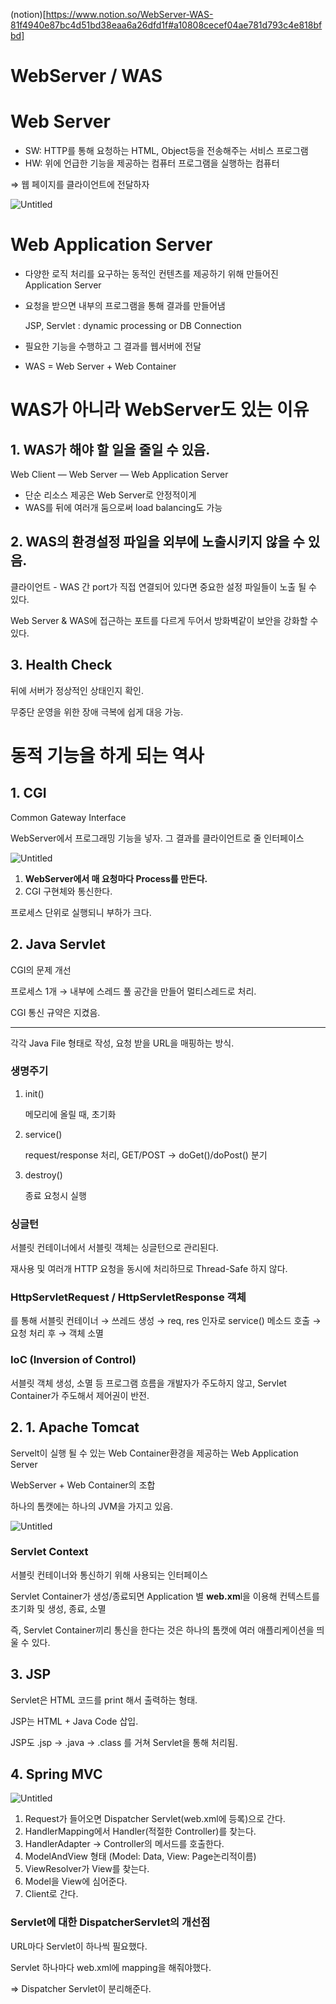 (notion)[https://www.notion.so/WebServer-WAS-81f4940e87bc4d51bd38eaa6a26dfd1f#a10808cecef04ae781d793c4e818bfbd]

# WebServer / WAS

# Web Server

- SW: HTTP를 통해 요청하는 HTML, Object등을 전송해주는 서비스 프로그램
- HW: 위에 언급한 기능을 제공하는 컴퓨터 프로그램을 실행하는 컴퓨터

⇒ 웹 페이지를 클라이언트에 전달하자

![Untitled](WebServer%20%20a366a/Untitled.png)

# Web Application Server

- 다양한 로직 처리를 요구하는 동적인 컨텐츠를 제공하기 위해 만들어진 Application Server
- 요청을 받으면 내부의 프로그램을 통해 결과를 만들어냄
    
    JSP, Servlet : dynamic processing
    or DB Connection
    
- 필요한 기능을 수행하고 그 결과를 웹서버에 전달
- WAS = Web Server + Web Container

# WAS가 아니라 WebServer도 있는 이유

## 1. WAS가 해야 할 일을 줄일 수 있음.

Web Client — Web Server — Web Application Server

- 단순 리소스 제공은 Web Server로 안정적이게
- WAS를 뒤에 여러개 둠으로써 load balancing도 가능

## 2. WAS의 환경설정 파일을 외부에 노출시키지 않을 수 있음.

클라이언트 - WAS  간 port가 직접 연결되어 있다면 중요한 설정 파일들이 노출 될 수 있다.

Web Server & WAS에 접근하는 포트를 다르게 두어서 방화벽같이 보안을 강화할 수 있다.

## 3. Health Check

뒤에 서버가 정상적인 상태인지 확인.

무중단 운영을 위한 장애 극복에 쉽게 대응 가능.

# 동적 기능을 하게 되는 역사

## 1. CGI

Common Gateway Interface

WebServer에서 프로그래밍 기능을 넣자. 그 결과를 클라이언트로 줄 인터페이스

![Untitled](WebServer%20%20a366a/Untitled%201.png)

1. **WebServer에서 매 요청마다 Process를 만든다.**
2. CGI 구현체와 통신한다.

프로세스 단위로 실행되니 부하가 크다.

## 2. Java Servlet

CGI의 문제 개선

프로세스 1개 → 내부에 스레드 풀 공간을 만들어 멀티스레드로 처리.

CGI 통신 규약은 지켰음.

---

각각 Java File 형태로 작성, 요청 받을 URL을 매핑하는 방식.

### 생명주기

1. init()
    
    메모리에 올릴 때, 초기화
    
2. service()
    
    request/response 처리, GET/POST → doGet()/doPost() 분기
    
3. destroy()
    
    종료 요청시 실행
    

### 싱글턴

서블릿 컨테이너에서 서블릿 객체는 싱글턴으로 관리된다.

재사용 및 여러개 HTTP 요청을 동시에 처리하므로 Thread-Safe 하지 않다.

### HttpServletRequest / HttpServletResponse 객체

를 통해 서블릿 컨테이너 → 쓰레드 생성 → req, res 인자로 service() 메소드 호출 → 요청 처리 후 → 객체 소멸

### IoC (Inversion of Control)

서블릿 객체 생성, 소멸 등 프로그램 흐름을 개발자가 주도하지 않고, Servlet Container가 주도해서 제어권이 반전.

## 2. 1. Apache Tomcat

Servelt이 실행 될 수 있는 Web Container환경을 제공하는 Web Application Server

WebServer + Web Container의 조합

하나의 톰캣에는 하나의 JVM을 가지고 있음.

![Untitled](WebServer%20%20a366a/Untitled%202.png)

### Servlet Context

서블릿 컨테이너와 통신하기 위해 사용되는 인터페이스

Servlet Container가 생성/종료되면 Application 별 **web.xm**l을 이용해 컨텍스트를 초기화 및 생성, 종료, 소멸

즉, Servlet Container끼리 통신을 한다는 것은 하나의 톰캣에 여러 애플리케이션을 띄울 수 있다.

## 3. JSP

Servlet은 HTML 코드를 print 해서 출력하는 형태.

JSP는 HTML + Java Code 삽입.

JSP도 .jsp → .java → .class 를 거쳐 Servlet을 통해 처리됨.

## 4. Spring MVC

![Untitled](WebServer%20%20a366a/Untitled%203.png)

1. Request가 들어오면 Dispatcher Servlet(web.xml에 등록)으로 간다.
2. HandlerMapping에서 Handler(적절한 Controller)를 찾는다.
3. HandlerAdapter → Controller의 메서드를 호출한다.
4. ModelAndView 형태 (Model: Data, View: Page논리적이름)
5. ViewResolver가 View를 찾는다.
6. Model을 View에 심어준다.
7. Client로 간다.

### Servlet에 대한 DispatcherServlet의 개선점

URL마다 Servlet이 하나씩 필요했다.

Servlet 하나마다 web.xml에 mapping을 해줘야했다.

⇒ Dispatcher Servlet이 분리해준다.
